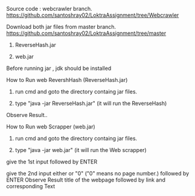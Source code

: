 Source code : webcrawler branch. https://github.com/santoshray02/LoktraAssignment/tree/Webcrawler


Download both jar files from master branch. https://github.com/santoshray02/LoktraAssignment/tree/master

1) ReverseHash.jar

2) web.jar


Before running jar , jdk should be installed

How to Run web RevershHash (ReverseHash.jar)

1. run cmd and goto the directory containg jar files.

2. type "java -jar ReverseHash.jar" (it will run the ReverseHash)

Observe Result..



How to Run web Scrapper (web.jar)

1. run cmd and goto the directory containg jar files.

2. type "java -jar web.jar" (it will run the Web scrapper)

give the 1st input <keyword> followed by ENTER

give the 2nd input either <page no> or "0" ("0" means no page number.) followed by ENTER
Observe Result 
title of the webpage followed by link and corresponding Text 
 
